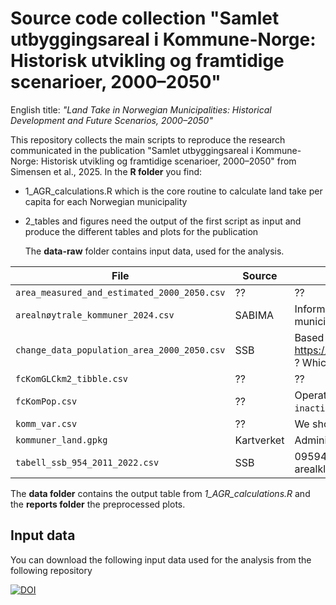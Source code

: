 # Source code collection "Samlet utbyggingsareal i Kommune-Norge: Historisk utvikling og framtidige scenarioer, 2000–2050"

English title: *"Land Take in Norwegian Municipalities: Historical Development and Future Scenarios, 2000–2050"*

This repository collects the main scripts to reproduce the research communicated in the publication "Samlet utbyggingsareal i Kommune-Norge: Historisk utvikling og framtidige scenarioer, 2000–2050" from Simensen et al., 2025. 
In the **R folder** you find:
* 1_AGR_calculations.R which is the core routine to calculate land take per capita for each Norwegian municipality
* 2_tables and figures need the output of the first script as input and produce the different tables and plots for the publication

  The **data-raw** folder contains input data, used for the analysis. 
  
| File    | Source | Description                                                                 |
|------------------|------------|-----------------------------------------------------------------------------|
| `area_measured_and_estimated_2000_2050.csv`             | ??   | ??                                         |
| `arealnøytrale_kommuner_2024.csv`      | SABIMA   | Information regarding the Norwegian municipalities aiming for land neutrality.                     |
| `change_data_population_area_2000_2050.csv`   | SSB      | Based on:  https://www.ssb.no/statbank/table/14288 ? Which scenario?                              |
| `fcKomGLCkm2_tibble.csv`      | ??     | ??                      |
| `fcKomPop.csv`         | ??     | Operational status of the sensor (`active`, `inactive`, or `error`).      |
| `komm_var.csv`       | ??     | We should add it to kommuner_land.gpkg                  |
| `kommuner_land.gpkg`       | Kartverket     | Administrative units of Norway                    |
| `tabell_ssb_954_2011_2022.csv`       | SSB     | 09594: Arealbruk og arealressurser, etter arealklasse (km²) (K) (B) 2011 - 2024                    |

The **data folder** contains the output table from *1_AGR_calculations.R* and the **reports folder** the preprocessed plots.

## Input data
You can download the following input data used for the analysis from the following repository

[![DOI](https://zenodo.org/badge/913708722.svg)](https://doi.org/10.5281/zenodo.15370391)

